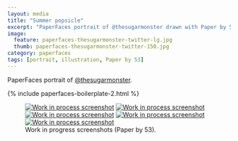 ```yaml
---
layout: media
title: "Summer popsicle"
excerpt: "PaperFaces portrait of @thesugarmonster drawn with Paper by 53 on an iPad."
image: 
  feature: paperfaces-thesugarmonster-twitter-lg.jpg
  thumb: paperfaces-thesugarmonster-twitter-150.jpg
category: paperfaces
tags: [portrait, illustration, Paper by 53]
---
```


PaperFaces portrait of [@thesugarmonster](http://twitter.com/thesugarmonster).

{% include paperfaces-boilerplate-2.html %}

<figure class="half">
	<a href="{{ site.url }}/images/paperfaces-thesugarmonster-process-1-lg.jpg"><img src="{{ site.url }}/images/paperfaces-thesugarmonster-process-1-600.jpg" alt="Work in process screenshot"></a>
	<a href="{{ site.url }}/images/paperfaces-thesugarmonster-process-2-lg.jpg"><img src="{{ site.url }}/images/paperfaces-thesugarmonster-process-2-600.jpg" alt="Work in process screenshot"></a>
	<a href="{{ site.url }}/images/paperfaces-thesugarmonster-process-3-lg.jpg"><img src="{{ site.url }}/images/paperfaces-thesugarmonster-process-3-600.jpg" alt="Work in process screenshot"></a>
	<a href="{{ site.url }}/images/paperfaces-thesugarmonster-process-4-lg.jpg"><img src="{{ site.url }}/images/paperfaces-thesugarmonster-process-4-600.jpg" alt="Work in process screenshot"></a>
	<a href="{{ site.url }}/images/paperfaces-thesugarmonster-process-5-lg.jpg"><img src="{{ site.url }}/images/paperfaces-thesugarmonster-process-5-600.jpg" alt="Work in process screenshot"></a>
	<figcaption>Work in progress screenshots (Paper by 53).</figcaption>
</figure>